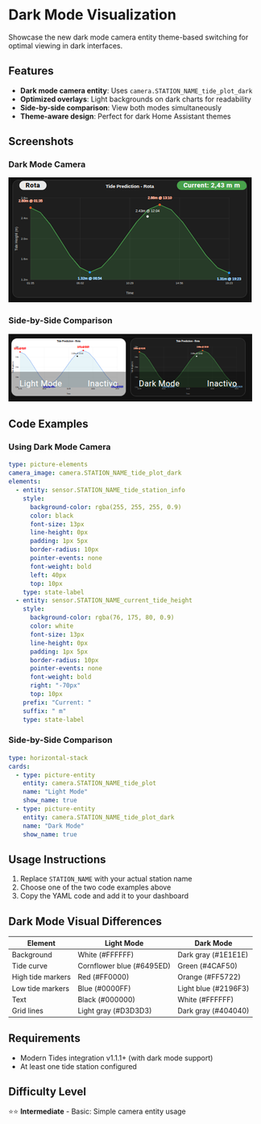 # Dark Mode Visualization

Showcase the new dark mode camera entity theme-based switching for optimal viewing in dark interfaces.

## Features

- **Dark mode camera entity**: Uses `camera.STATION_NAME_tide_plot_dark`
- **Optimized overlays**: Light backgrounds on dark charts for readability
- **Side-by-side comparison**: View both modes simultaneously
- **Theme-aware design**: Perfect for dark Home Assistant themes

## Screenshots

### Dark Mode Camera
![Dark Mode Camera](preview.png)

### Side-by-Side Comparison
![Comparison](preview-comparison.png)

## Code Examples

### Using Dark Mode Camera

```yaml
type: picture-elements
camera_image: camera.STATION_NAME_tide_plot_dark
elements:
  - entity: sensor.STATION_NAME_tide_station_info
    style:
      background-color: rgba(255, 255, 255, 0.9)
      color: black
      font-size: 13px
      line-height: 0px
      padding: 1px 5px
      border-radius: 10px
      pointer-events: none
      font-weight: bold
      left: 40px
      top: 10px
    type: state-label
  - entity: sensor.STATION_NAME_current_tide_height
    style:
      background-color: rgba(76, 175, 80, 0.9)
      color: white
      font-size: 13px
      line-height: 0px
      padding: 1px 5px
      border-radius: 10px
      pointer-events: none
      font-weight: bold
      right: "-70px"
      top: 10px
    prefix: "Current: "
    suffix: " m"
    type: state-label
```

### Side-by-Side Comparison

```yaml
type: horizontal-stack
cards:
  - type: picture-entity
    entity: camera.STATION_NAME_tide_plot
    name: "Light Mode"
    show_name: true
  - type: picture-entity
    entity: camera.STATION_NAME_tide_plot_dark
    name: "Dark Mode"
    show_name: true
```

## Usage Instructions

1. Replace `STATION_NAME` with your actual station name
2. Choose one of the two code examples above
4. Copy the YAML code and add it to your dashboard

## Dark Mode Visual Differences

| Element | Light Mode | Dark Mode |
|---------|------------|-----------|
| Background | White (#FFFFFF) | Dark gray (#1E1E1E) |
| Tide curve | Cornflower blue (#6495ED) | Green (#4CAF50) |
| High tide markers | Red (#FF0000) | Orange (#FF5722) |
| Low tide markers | Blue (#0000FF) | Light blue (#2196F3) |
| Text | Black (#000000) | White (#FFFFFF) |
| Grid lines | Light gray (#D3D3D3) | Dark gray (#404040) |

## Requirements

- Modern Tides integration v1.1.1+ (with dark mode support)
- At least one tide station configured

## Difficulty Level

⭐⭐ **Intermediate** - Basic: Simple camera entity usage  
